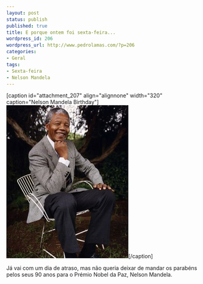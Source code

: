 ```yaml
---
layout: post
status: publish
published: true
title: E porque ontem foi sexta-feira...
wordpress_id: 206
wordpress_url: http://www.pedrolamas.com/?p=206
categories:
- Geral
tags:
- Sexta-feira
- Nelson Mandela
---
```

[caption id="attachment\_207" align="alignnone" width="320" caption="Nelson Mandela Birthday"]![Nelson Mandela Birthday](/wp-content/uploads/2008/07/nelson-mandela-birthday.jpg "Nelson Mandela Birthday")[/caption]

Já vai com um dia de atraso, mas não queria deixar de mandar os parabéns pelos seus 90 anos para o Prémio Nobel da Paz, Nelson Mandela.

